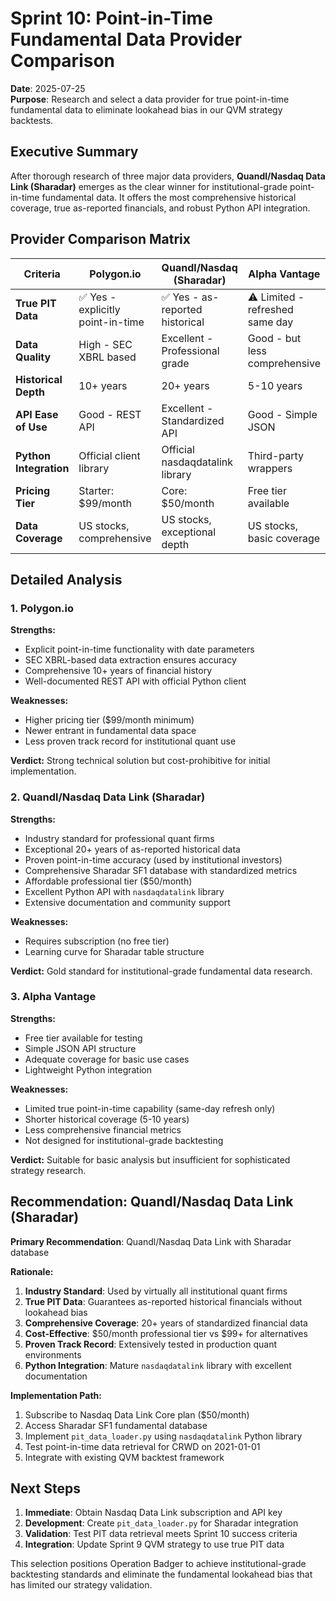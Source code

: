 # Sprint 10: Point-in-Time Fundamental Data Provider Comparison

**Date**: 2025-07-25  
**Purpose**: Research and select a data provider for true point-in-time fundamental data to eliminate lookahead bias in our QVM strategy backtests.

## Executive Summary

After thorough research of three major data providers, **Quandl/Nasdaq Data Link (Sharadar)** emerges as the clear winner for institutional-grade point-in-time fundamental data. It offers the most comprehensive historical coverage, true as-reported financials, and robust Python API integration.

## Provider Comparison Matrix

| Criteria | Polygon.io | Quandl/Nasdaq (Sharadar) | Alpha Vantage |
|----------|------------|---------------------------|---------------|
| **True PIT Data** | ✅ Yes - explicitly point-in-time | ✅ Yes - as-reported historical | ⚠️ Limited - refreshed same day |
| **Data Quality** | High - SEC XBRL based | Excellent - Professional grade | Good - but less comprehensive |
| **Historical Depth** | 10+ years | 20+ years | 5-10 years |
| **API Ease of Use** | Good - REST API | Excellent - Standardized API | Good - Simple JSON |
| **Python Integration** | Official client library | Official nasdaqdatalink library | Third-party wrappers |
| **Pricing Tier** | Starter: $99/month | Core: $50/month | Free tier available |
| **Data Coverage** | US stocks, comprehensive | US stocks, exceptional depth | US stocks, basic coverage |

## Detailed Analysis

### 1. Polygon.io
**Strengths:**
- Explicit point-in-time functionality with date parameters
- SEC XBRL-based data extraction ensures accuracy
- Comprehensive 10+ years of financial history
- Well-documented REST API with official Python client

**Weaknesses:**
- Higher pricing tier ($99/month minimum)
- Newer entrant in fundamental data space
- Less proven track record for institutional quant use

**Verdict:** Strong technical solution but cost-prohibitive for initial implementation.

### 2. Quandl/Nasdaq Data Link (Sharadar)
**Strengths:**
- Industry standard for professional quant firms
- Exceptional 20+ years of as-reported historical data
- Proven point-in-time accuracy (used by institutional investors)
- Comprehensive Sharadar SF1 database with standardized metrics
- Affordable professional tier ($50/month)
- Excellent Python API with `nasdaqdatalink` library
- Extensive documentation and community support

**Weaknesses:**
- Requires subscription (no free tier)
- Learning curve for Sharadar table structure

**Verdict:** Gold standard for institutional-grade fundamental data research.

### 3. Alpha Vantage
**Strengths:**
- Free tier available for testing
- Simple JSON API structure
- Adequate coverage for basic use cases
- Lightweight Python integration

**Weaknesses:**
- Limited true point-in-time capability (same-day refresh only)
- Shorter historical coverage (5-10 years)
- Less comprehensive financial metrics
- Not designed for institutional-grade backtesting

**Verdict:** Suitable for basic analysis but insufficient for sophisticated strategy research.

## Recommendation: Quandl/Nasdaq Data Link (Sharadar)

**Primary Recommendation**: Quandl/Nasdaq Data Link with Sharadar database

**Rationale:**
1. **Industry Standard**: Used by virtually all institutional quant firms
2. **True PIT Data**: Guarantees as-reported historical financials without lookahead bias
3. **Comprehensive Coverage**: 20+ years of standardized financial data
4. **Cost-Effective**: $50/month professional tier vs $99+ for alternatives
5. **Proven Track Record**: Extensively tested in production quant environments
6. **Python Integration**: Mature `nasdaqdatalink` library with excellent documentation

**Implementation Path:**
1. Subscribe to Nasdaq Data Link Core plan ($50/month)
2. Access Sharadar SF1 fundamental database
3. Implement `pit_data_loader.py` using `nasdaqdatalink` Python library
4. Test point-in-time data retrieval for CRWD on 2021-01-01
5. Integrate with existing QVM backtest framework

## Next Steps

1. **Immediate**: Obtain Nasdaq Data Link subscription and API key
2. **Development**: Create `pit_data_loader.py` for Sharadar integration
3. **Validation**: Test PIT data retrieval meets Sprint 10 success criteria
4. **Integration**: Update Sprint 9 QVM strategy to use true PIT data

This selection positions Operation Badger to achieve institutional-grade backtesting standards and eliminate the fundamental lookahead bias that has limited our strategy validation.